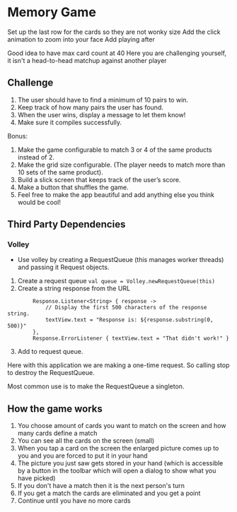 # Memory Game

Set up the last row for the cards so they are not wonky size
Add the click animation to zoom into your face
Add playing after

Good idea to have max card count at 40
Here you are challenging yourself, it isn't a head-to-head matchup against another player


## Challenge

1. The user should have to find a minimum of 10 pairs to win. 
2. Keep track of how many pairs the user has found. 
3. When the user wins, display a message to let them know!
4. Make sure it compiles successfully.

Bonus:

1. Make the game configurable to match 3 or 4 of the same products instead of 2.
2. Make the grid size configurable. (The player needs to match more than 10 sets of the same product).
3. Build a slick screen that keeps track of the user’s score.
4. Make a button that shuffles the game.
5. Feel free to make the app beautiful and add anything else you think would be cool!

## Third Party Dependencies

### Volley
* Use volley by creating a RequestQueue (this manages worker threads) and passing it Request objects.

1. Create a request queue ```val queue = Volley.newRequestQueue(this)```
2. Create a string response from the URL 

```val stringRequest = StringRequest(Request.Method.GET, url,
        Response.Listener<String> { response ->
            // Display the first 500 characters of the response string.
            textView.text = "Response is: ${response.substring(0, 500)}"
        },
        Response.ErrorListener { textView.text = "That didn't work!" }
```
  
 3. Add to request queue.
 
 Here with this application we are making a one-time request. So calling stop to destroy the RequestQueue.
 
 Most common use is to make the RequestQueue a singleton.
 


## How the game works

1. You choose amount of cards you want to match on the screen and how many cards define a match
2. You can see all the cards on the screen (small)
3. When you tap a card on the screen the enlarged picture comes up to you and you are forced to put it in your hand
4. The picture you just saw gets stored in your hand (which is accessible by a button in the toolbar which will open a dialog to show what you have picked)
5. If you don't have a match then it is the next person's turn
6. If you get a match the cards are eliminated and you get a point
7. Continue until you have no more cards
